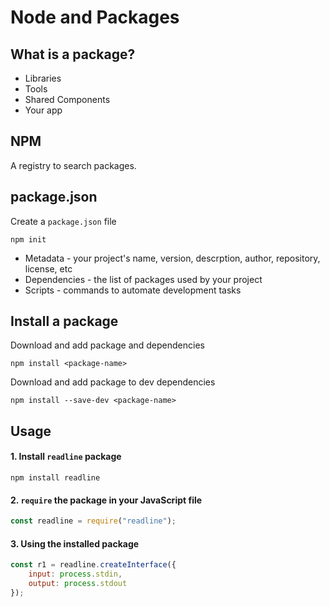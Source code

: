 # Node and Packages 

## What is a package?  

* Libraries
* Tools 
* Shared Components 
* Your app

## NPM 

A registry to search packages. 

## package.json 

Create a `package.json` file 

```npm init```

* Metadata - your project's name, version, descrption, author, repository, license, etc 
* Dependencies - the list of packages used by your project 
* Scripts - commands to automate development tasks 

## Install a package 

Download and add package and dependencies 

```npm install <package-name>```

Download and add package to dev dependencies

```npm install --save-dev <package-name>```

## Usage 

#### 1. Install `readline` package 

```npm install readline```

#### 2. `require` the package in your JavaScript file 

```javascript 
const readline = require("readline");
```

#### 3. Using the installed package 

```javascript 
const r1 = readline.createInterface({
    input: process.stdin, 
    output: process.stdout
}); 
```
